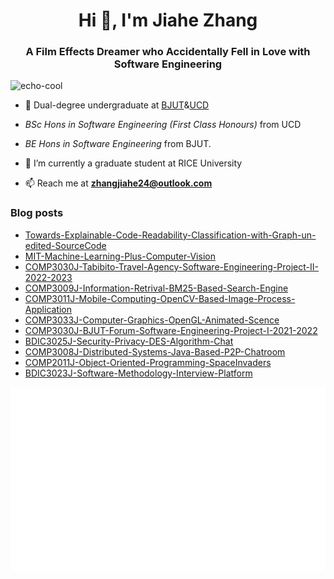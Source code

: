 <h1 align="center">Hi 👋, I'm Jiahe Zhang</h1>


<h3 align="center">A Film Effects Dreamer who Accidentally Fell in Love with Software Engineering</h3>

<p align="left"> <img src="https://komarev.com/ghpvc/?username=zjhM3l&label=Profile%20views&color=0e75b6&style=flat" alt="echo-cool" /> </p>


<!-- <p align="left"> <a href="https://github.com/ryo-ma/github-profile-trophy"><img src="https://github-profile-trophy.vercel.app/?username=zjhM3l" alt="zjhM3l" /></a> </p>
 -->
- 📖 Dual-degree undergraduate at [BJUT](https://english.bjut.edu.cn)&[UCD](https://www.ucd.ie/)
  
- _BSc Hons in Software Engineering (First Class Honours)_ from UCD

- _BE Hons in Software Engineering_ from BJUT.
 
- 🌱 I’m currently a graduate student at RICE University 

- 📫 Reach me at **zhangjiahe24@outlook.com**

### Blog posts
<!-- BLOG-POST-LIST:START -->
- [Towards-Explainable-Code-Readability-Classification-with-Graph-un-edited-SourceCode](https://github.com/zjhM3l/Towards-Explainable-Code-Readability-Classification-with-Graph-un-edited-SourceCode)
- [MIT-Machine-Learning-Plus-Computer-Vision](https://github.com/zjhM3l/MIT-Machine-Learning-Plus-Computer-Vision)
- [COMP3030J-Tabibito-Travel-Agency-Software-Engineering-Project-II-2022-2023](https://github.com/zjhM3l/COMP3030J-Tabibito-Travel-Agency-Software-Engineering-Project-II-2022-2023)
- [COMP3009J-Information-Retrival-BM25-Based-Search-Engine](https://github.com/zjhM3l/COMP3009J-Information-Retrival-BM25-Based-Search-Engine)
- [COMP3011J-Mobile-Computing-OpenCV-Based-Image-Process-Application](https://github.com/zjhM3l/COMP3011J-Mobile-Computing-OpenCV-Based-Image-Process-Application)
- [COMP3033J-Computer-Graphics-OpenGL-Animated-Scence](https://github.com/zjhM3l/COMP3033J-Computer-Graphics-OpenGL-Animated-Scence)
- [COMP3030J-BJUT-Forum-Software-Engineering-Project-I-2021-2022](https://github.com/zjhM3l/COMP3030J-BJUT-Forum-Software-Engineering-Project-I-2021-2022)
- [BDIC3025J-Security-Privacy-DES-Algorithm-Chat](https://github.com/zjhM3l/BDIC3025J-Security-Privacy-DES-Algorithm-Chat)
- [COMP3008J-Distributed-Systems-Java-Based-P2P-Chatroom](https://github.com/zjhM3l/COMP3008J-Distributed-Systems-Java-Based-P2P-Chatroom)
- [COMP2011J-Object-Oriented-Programming-SpaceInvaders](https://github.com/zjhM3l/COMP2011J-Object-Oriented-Programming-SpaceInvaders)
- [BDIC3023J-Software-Methodology-Interview-Platform](https://github.com/zjhM3l/BDIC3023J-Software-Methodology-Interview-Platform)
<!-- BLOG-POST-LIST:END -->

<div>
<span><img align="left" src="https://github.com/zjhM3l/github-stats/raw/master/generated/languages.svg" alt="zjhM3l" /></span>
 </div>

